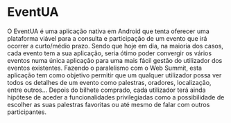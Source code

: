# EventUA

O EventUA é uma aplicação nativa em Android que tenta oferecer uma plataforma
viável para a consulta e participação de um evento que irá ocorrer a curto/médio prazo.
Sendo que hoje em dia, na maioria dos casos, cada evento tem a sua aplicação,
seria ótimo poder convergir os vários eventos numa única aplicação para uma mais fácil
gestão do utilizador dos eventos existentes.
Fazendo o paralelismo com o Web Summit, esta aplicação tem como objetivo
permitir que um qualquer utilizador possa ver todos os detalhes de um evento como
palestras, oradores, localização, entre outros... Depois do bilhete comprado, cada
utilizador terá ainda hipótese de aceder a funcionalidades privilegiadas como a
possibilidade de escolher as suas palestras favoritas ou até mesmo de falar com outros
participantes.

